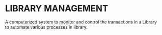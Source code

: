 # LIBRARY MANAGEMENT
A computerized system to monitor and control the transactions in a Library to automate various
processes in library.
